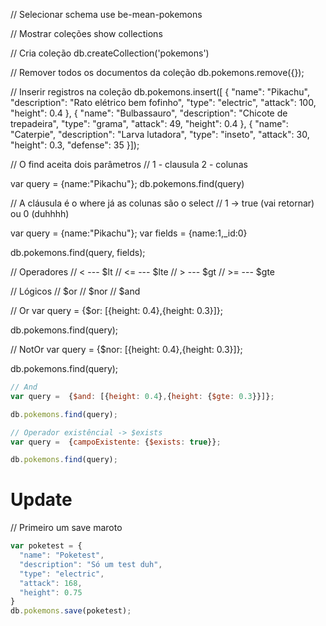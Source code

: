 

// Selecionar schema
use be-mean-pokemons

// Mostrar coleções
show collections

// Cria coleção
db.createCollection('pokemons')

// Remover todos os documentos da coleção
db.pokemons.remove({});

// Inserir registros na coleção
db.pokemons.insert([
{
  "name": "Pikachu",
  "description": "Rato elétrico bem fofinho",
  "type": "electric",
  "attack": 100,
  "height": 0.4
},
{
  "name": "Bulbassauro",
  "description": "Chicote de trepadeira",
  "type": "grama",
  "attack": 49,
  "height": 0.4
},
{
  "name": "Caterpie",
  "description": "Larva lutadora",
  "type": "inseto",
  "attack": 30,
  "height": 0.3,
  "defense": 35
}]);


// O find aceita dois parâmetros
// 1 - clausula 2 - colunas

var query = {name:"Pikachu"};
db.pokemons.find(query)

// A cláusula é o where já as colunas são o select
// 1 -> true (vai retornar) ou 0 (duhhhh)

var query = {name:"Pikachu"};
var fields = {name:1,_id:0}

db.pokemons.find(query, fields);

// Operadores
// <   ---  $lt
// <=  ---  $lte
// >   ---  $gt
// >=  ---  $gte

// Lógicos
// $or
// $nor
// $and

// Or
var query =  {$or: [{height: 0.4},{height: 0.3}]};

db.pokemons.find(query);

// NotOr
var query =  {$nor: [{height: 0.4},{height: 0.3}]};

db.pokemons.find(query);

```javascript
// And
var query =  {$and: [{height: 0.4},{height: {$gte: 0.3}}]};

db.pokemons.find(query);
```

```javascript
// Operador existêncial -> $exists
var query =  {campoExistente: {$exists: true}};

db.pokemons.find(query);
```

# Update

// Primeiro um save maroto
```javascript
var poketest = {
  "name": "Poketest",
  "description": "Só um test duh",
  "type": "electric",
  "attack": 168,
  "height": 0.75
}
db.pokemons.save(poketest);
```
